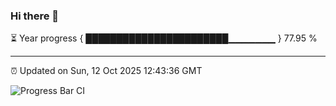 ### Hi there 👋

⏳ Year progress { ███████████████████████▁▁▁▁▁▁▁ } 77.95 %

---

⏰ Updated on Sun, 12 Oct 2025 12:43:36 GMT

![Progress Bar CI](https://github.com/ZhaoGui/ZhaoGui/workflows/Progress%20Bar%20CI/badge.svg)

